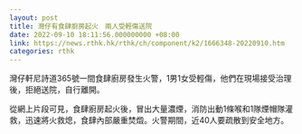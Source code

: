 ```yaml
---
layout: post
title: 灣仔有食肆廚房起火　兩人受輕傷送院
date: 2022-09-10 18:11:56.000000000 +08:00
link: https://news.rthk.hk/rthk/ch/component/k2/1666348-20220910.htm
categories: rthk
---
```


灣仔軒尼詩道365號一間食肆廚房發生火警，1男1女受輕傷，他們在現場接受治理後，拒絕送院，自行離開。

從網上片段可見，食肆廚房起火後，冒出大量濃煙，消防出動1條喉和1隊煙帽隊灌救，迅速將火救熄，食肆內部嚴重焚燬。火警期間，近40人要疏散到安全地方。
